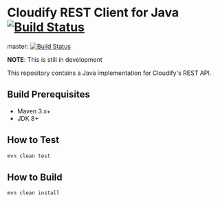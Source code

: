 # Cloudify REST Client for Java [![Build Status](https://jenkins.eks.cloudify.co/buildStatus/icon?job=Java+Rest+Client%2Fmaster)](https://jenkins.eks.cloudify.co/job/Java%20Rest%20Client/job/master/)

master: [![Build Status](https://jenkins.eks.cloudify.co/buildStatus/icon?job=Java+Rest+Client%2Fmaster)](https://jenkins.eks.cloudify.co/job/Java%20Rest%20Client/job/master/)

**NOTE**: This is still in development
 
This repository contains a Java implementation for Cloudify's REST API.

## Build Prerequisites

* Maven 3.x+
* JDK 8+


## How to Test

```bash
mvn clean test
```

## How to Build

```bash
mvn clean install
```
